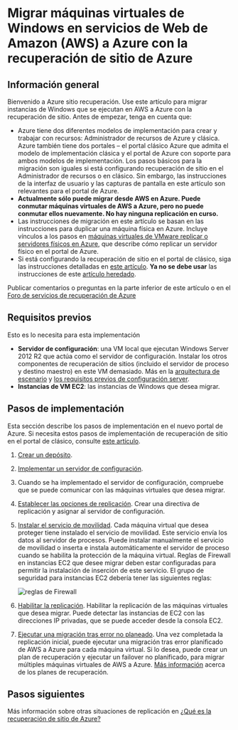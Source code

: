 <properties
    pageTitle="Migrar máquinas virtuales de Windows de servicios Web de Amazon a Azure con la recuperación de sitio | Microsoft Azure"
    description="En este artículo se describe cómo migrar máquinas virtuales de Windows ejecutando en servicios de Web de Amazon (AWA) a Azure mediante la recuperación de sitio de Azure."
    services="site-recovery"
    documentationCenter=""
    authors="rayne-wiselman"
    manager="jwhit"
    editor=""/>

<tags
    ms.service="site-recovery"
    ms.devlang="na"
    ms.topic="article"
    ms.tgt_pltfrm="na"
    ms.workload="backup-recovery"
    ms.date="08/22/2016"
    ms.author="raynew"/>

#  <a name="migrate-windows-virtual-machines-in-amazon-web-services-aws-to-azure-with-azure-site-recovery"></a>Migrar máquinas virtuales de Windows en servicios de Web de Amazon (AWS) a Azure con la recuperación de sitio de Azure

## <a name="overview"></a>Información general

Bienvenido a Azure sitio recuperación. Use este artículo para migrar instancias de Windows que se ejecutan en AWS a Azure con la recuperación de sitio. Antes de empezar, tenga en cuenta que:

- Azure tiene dos diferentes modelos de implementación para crear y trabajar con recursos: Administrador de recursos de Azure y clásica. Azure también tiene dos portales – el portal clásico Azure que admita el modelo de implementación clásica y el portal de Azure con soporte para ambos modelos de implementación. Los pasos básicos para la migración son iguales si está configurando recuperación de sitio en el Administrador de recursos o en clásico. Sin embargo, las instrucciones de la interfaz de usuario y las capturas de pantalla en este artículo son relevantes para el portal de Azure.
- **Actualmente sólo puede migrar desde AWS en Azure. Puede conmutar máquinas virtuales de AWS a Azure, pero no puede conmutar ellos nuevamente. No hay ninguna replicación en curso.**
- Las instrucciones de migración en este artículo se basan en las instrucciones para duplicar una máquina física en Azure. Incluye vínculos a los pasos en [máquinas virtuales de VMware replicar o servidores físicos en Azure](site-recovery-vmware-to-azure.md), que describe cómo replicar un servidor físico en el portal de Azure.
- Si está configurando la recuperación de sitio en el portal de clásico, siga las instrucciones detalladas en [este artículo](site-recovery-vmware-to-azure-classic.md). **Ya no se debe usar** las instrucciones de este [artículo heredado](site-recovery-vmware-to-azure-classic-legacy.md).

Publicar comentarios o preguntas en la parte inferior de este artículo o en el [Foro de servicios de recuperación de Azure](https://social.msdn.microsoft.com/forums/azure/home?forum=hypervrecovmgr)


## <a name="prerequisites"></a>Requisitos previos

Esto es lo necesita para esta implementación

- **Servidor de configuración**: una VM local que ejecutan Windows Server 2012 R2 que actúa como el servidor de configuración. Instalar los otros componentes de recuperación de sitios (incluido el servidor de proceso y destino maestro) en este VM demasiado. Más en la [arquitectura de escenario](site-recovery-vmware-to-azure.md#scenario-architecture) y [los requisitos previos de configuración server](site-recovery-vmware-to-azure.md#configuration-server-prerequisites).
- **Instancias de VM EC2**: las instancias de Windows que desea migrar.

## <a name="deployment-steps"></a>Pasos de implementación

Esta sección describe los pasos de implementación en el nuevo portal de Azure. Si necesita estos pasos de implementación de recuperación de sitio en el portal de clásico, consulte [este artículo](site-recovery-vmware-to-azure-classic.md).

1. [Crear un depósito](site-recovery-vmware-to-azure.md#create-a-recovery-services-vault).
2. [Implementar un servidor de configuración](site-recovery-vmware-to-azure.md#step-2-set-up-the-source-environment).
3. Cuando se ha implementado el servidor de configuración, compruebe que se puede comunicar con las máquinas virtuales que desea migrar.
4. [Establecer las opciones de replicación](site-recovery-vmware-to-azure.md#step-4-set-up-replication-settings). Crear una directiva de replicación y asignar al servidor de configuración.
5. [Instalar el servicio de movilidad](site-recovery-vmware-to-azure.md#step-6-replication-application). Cada máquina virtual que desea proteger tiene instalado el servicio de movilidad. Este servicio envía los datos al servidor de procesos. Puede instalar manualmente el servicio de movilidad o inserta e instala automáticamente el servidor de proceso cuando se habilita la protección de la máquina virtual. Reglas de Firewall en instancias EC2 que desee migrar deben estar configuradas para permitir la instalación de inserción de este servicio. El grupo de seguridad para instancias EC2 debería tener las siguientes reglas:

    ![reglas de Firewall](./media/site-recovery-migrate-aws-to-azure/migrate-firewall.png)

6. [Habilitar la replicación](site-recovery-vmware-to-azure.md#enable-replication). Habilitar la replicación de las máquinas virtuales que desea migrar. Puede detectar las instancias de EC2 con las direcciones IP privadas, que se puede acceder desde la consola EC2.
7. [Ejecutar una migración tras error no planeado](site-recovery-failover.md#run-an-unplanned-failover). Una vez completada la replicación inicial, puede ejecutar una migración tras error planificado de AWS a Azure para cada máquina virtual. Si lo desea, puede crear un plan de recuperación y ejecutar un failover no planificado, para migrar múltiples máquinas virtuales de AWS a Azure. [Más información](site-recovery-create-recovery-plans.md) acerca de los planes de recuperación.

## <a name="next-steps"></a>Pasos siguientes

Más información sobre otras situaciones de replicación en [¿Qué es la recuperación de sitio de Azure?](site-recovery-overview.md)
